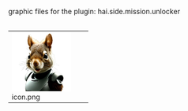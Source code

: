 graphic files for the plugin: hai.side.mission.unlocker<br>
<br>
<table>
	<tr>
		<td><img src="https://github.com/zuckung/endless-sky-plugins/blob/main/myplugins/hai.side.mission.unlocker/icon.png?raw=true"><br>
		icon.png</td>
		<td></td>
		<td></td>
	</tr>
</table>
